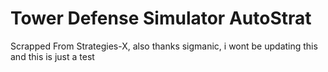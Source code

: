 # Tower Defense Simulator AutoStrat
Scrapped From Strategies-X, also thanks sigmanic, i wont be updating this and this is just a test
